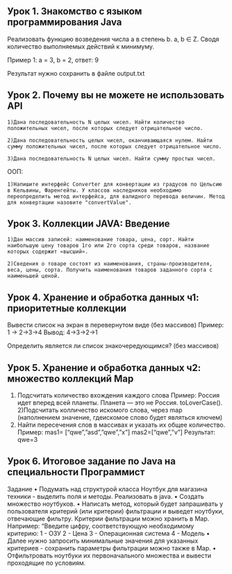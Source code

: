 ## Урок 1. Знакомство с языком программирования Java
Реализовать функцию возведения числа а в степень b. a, b ∈ Z. Сводя количество выполняемых действий к минимуму.

Пример 1: а = 3, b = 2, ответ: 9

Результат нужно сохранить в файле output.txt

## Урок 2. Почему вы не можете не использовать API
    1)Дана последовательность N целых чисел. Найти количество положительных чисел, после которых следует отрицательное число.

    2)Дана последовательность целых чисел, оканчивающаяся нулем. Найти сумму положительных чисел, после которых следует отрицательное число.

    3)Дана последовательность N целых чисел. Найти сумму простых чисел.

ООП:

    1)Напишите интерфейс Converter для конвертации из градусов по Цельсию в Кельвины, Фаренгейты. У классов наследников необходимо переопределить метод интерфейса, для валидного перевода величин. Метод для конвертации назовите "convertValue".

## Урок 3. Коллекции JAVA: Введение
    1)Дан массив записей: наименование товара, цена, сорт. Найти наибольшую цену товаров 1го или 2го сорта среди товаров, название которых содержит «высший».

    2)Сведения о товаре состоят из наименования, страны-производителя, веса, цены, сорта. Получить наименования товаров заданного сорта с наименьшей ценой.

## Урок 4. Хранение и обработка данных ч1: приоритетные коллекции
Вывести список на экран в перевернутом виде (без массивов)
Пример: 1 -> 2->3->4 Вывод: 4->3->2->1

Определить является ли список знакочередующимся? (без массивов)

## Урок 5. Хранение и обработка данных ч2: множество коллекций Map

1) Подсчитать количество вхождения каждого слова
    Пример:
Россия идет вперед всей планеты. Планета — это не Россия.
toLoverCase(). 
2)Подсчитать колличество искомого слова, через map (наполнением значение, гдеискомое слово будет являться ключем)
3) Найти пересечения слов в массивах и указать их общее количество.
    Пример:
mas1= [“qwe”,”asd”,”qwe”,”x”]
mas2=[“qwe”,”v”]
Результат:
qwe=3

## Урок 6. Итоговое задание по Java на специальности Программист
Задание
• Подумать над структурой класса Ноутбук для магазина техники - выделить поля и методы. Реализовать в java.
• Создать множество ноутбуков.
• Написать метод, который будет запрашивать у пользователя критерий (или критерии) фильтрации и выведет ноутбуки, отвечающие фильтру. Критерии фильтрации можно хранить в Map. Например: “Введите цифру, соответствующую необходимому критерию:
1 - ОЗУ
2 - Цена
3 - Операционная система
4 - Модель
• Далее нужно запросить минимальные значения для указанных критериев - сохранить параметры фильтрации можно также в Map.
• Отфильтровать ноутбуки их первоначального множества и вывести проходящие по условиям.
